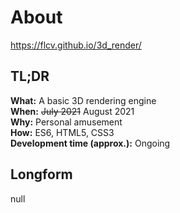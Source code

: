 # About

https://flcv.github.io/3d_render/

## TL;DR
**What:** A basic 3D rendering engine\
**When:** ~~July 2021~~ August 2021\
**Why:** Personal amusement\
**How:** ES6, HTML5, CSS3\
**Development time (approx.):** Ongoing

## Longform
null
